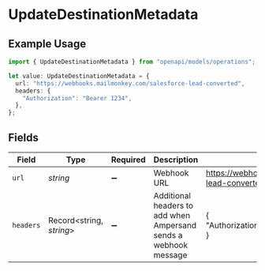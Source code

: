 # UpdateDestinationMetadata

## Example Usage

```typescript
import { UpdateDestinationMetadata } from "openapi/models/operations";

let value: UpdateDestinationMetadata = {
  url: "https://webhooks.mailmonkey.com/salesforce-lead-converted",
  headers: {
    "Authorization": "Bearer 1234",
  },
};
```

## Fields

| Field                                                            | Type                                                             | Required                                                         | Description                                                      | Example                                                          |
| ---------------------------------------------------------------- | ---------------------------------------------------------------- | ---------------------------------------------------------------- | ---------------------------------------------------------------- | ---------------------------------------------------------------- |
| `url`                                                            | *string*                                                         | :heavy_minus_sign:                                               | Webhook URL                                                      | https://webhooks.mailmonkey.com/salesforce-lead-converted        |
| `headers`                                                        | Record<string, *string*>                                         | :heavy_minus_sign:                                               | Additional headers to add when Ampersand sends a webhook message | {<br/>"Authorization": "Bearer 1234"<br/>}                       |